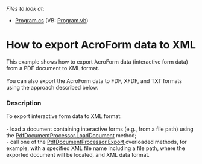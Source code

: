 <!-- default file list -->
*Files to look at*:

* [Program.cs](./CS/ExportInteractiveForms/Program.cs) (VB: [Program.vb](./VB/ExportInteractiveForms/Program.vb))
<!-- default file list end -->
# How to export AcroForm data to XML


This example shows how to export AcroForm data (interactive form data) from a PDF document to XML format.<br><br>You can also export the AcroForm data to FDF, XFDF, and TXT formats using the approach described below.


<h3>Description</h3>

To export&nbsp;interactive form&nbsp;data&nbsp;to XML format:<br><br>- load a document containing interactive forms (e.g., from a file path)&nbsp;using the&nbsp;<a href="https://documentation.devexpress.com/#DocumentServer/DevExpressPdfPdfDocumentProcessor_LoadDocumenttopic">PdfDocumentProcessor.LoadDocument</a> method; <br>- call one of the <a href="https://documentation.devexpress.com/#DocumentServer/DevExpressPdfPdfDocumentProcessor_Exporttopic">PdfDocumentProcessor.Export </a>overloaded methods, for example, with a specified XML file name including a file path, where the exported document will be located, and&nbsp;XML data format.

<br/>



